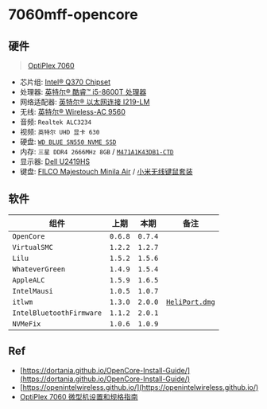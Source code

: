 # 7060mff-opencore

## 硬件

> [OptiPlex 7060](https://www.dell.com/support/home/zh-cn/product-support/product/optiplex-7060-desktop/overview)

* 芯片组: [Intel® Q370 Chipset](https://ark.intel.com/content/www/cn/zh/ark/products/133282/intel-q370-chipset.html)
* 处理器: [英特尔® 酷睿™ i5-8600T 处理器](https://ark.intel.com/content/www/cn/zh/ark/products/129938/intel-core-i5-8600t-processor-9m-cache-up-to-3-70-ghz.html)
* 网络适配器: [英特尔® 以太网连接 I219-LM](https://ark.intel.com/content/www/cn/zh/ark/products/82185/intel-ethernet-connection-i219-lm.html)
* 无线: [英特尔® Wireless-AC 9560](https://ark.intel.com/content/www/cn/zh/ark/products/99446/intel-wireless-ac-9560.html)
* 音频: `Realtek ALC3234`
* 视频: `英特尔 UHD 显卡 630`
* 硬盘: [`WD BLUE SN550 NVME SSD`](https://support-cn.wd.com/app/products/product-detail/p/1555)
* 内存: `三星 DDR4 2666MHz 8GB` / [`M471A1K43DB1-CTD`](https://www.samsung.com/semiconductor/cn/dram/module/M471A1K43DB1-CTD/)
* 显示器: [Dell U2419HS](https://www.dell.com/support/home/zh-cn/product-support/product/dell-u2419hs-monitor/overview)
* 键盘:  [FILCO Majestouch Minila Air](https://www.diatec.co.jp/en/det.php?prod_c=1470) / [小米无线键鼠套装](https://www.mi.com/buy/detail?product_id=11418)

## 软件

组件|上期|本期|备注
---|---|---|---
`OpenCore` | `0.6.8` | `0.7.4` |
`VirtualSMC` | `1.2.2` | `1.2.7`
`Lilu` | `1.5.2` | `1.5.6`
`WhateverGreen` | `1.4.9` | `1.5.4`
`AppleALC` | `1.5.9` | `1.6.5`
`IntelMausi` | `1.0.5` | `1.0.7`
`itlwm` | `1.3.0` | `2.0.0` | [`HeliPort.dmg`](https://github.com/OpenIntelWireless/HeliPort/releases/download/v1.4.1/HeliPort.dmg)
`IntelBluetoothFirmware` | `1.1.2` | `2.0.1`
`NVMeFix` | `1.0.6` | `1.0.9`

## Ref

* [https://dortania.github.io/OpenCore-Install-Guide/](https://dortania.github.io/OpenCore-Install-Guide/)
* [https://openintelwireless.github.io/](https://openintelwireless.github.io/)
* [OptiPlex 7060 微型机设置和规格指南](https://dl.dell.com/topicspdf/optiplex-7060-desktop_specifications3_zh-cn.pdf)
